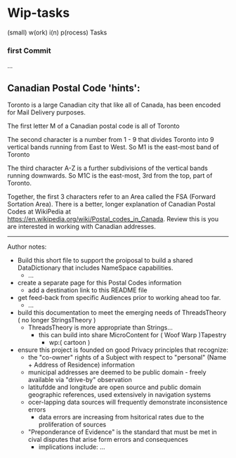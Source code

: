 # Wip-tasks
(small) w(ork) i(n) p(rocess) Tasks

### first Commit
...

## Canadian Postal Code 'hints':

Toronto is a large Canadian city that like all of Canada, has been encoded for Mail Delivery purposes.

The first letter M of a Canadian postal code is all of Toronto

The second character is a number from 1 - 9 that divides Toronto into 9 vertical bands running from East to West. So M1 is the east-most band of Toronto

The third character A-Z is a further subdivisions of the vertical bands running downwards. So M1C is the east-most, 3rd from the top, part of Toronto.

Together, the first 3 characters refer to an Area called the FSA (Forward Sortation Area).  There is a better, longer explanation of Canadian Postal Codes at WikiPedia at https://en.wikipedia.org/wiki/Postal_codes_in_Canada. Review this is you are interested in working with Canadian addresses.

<hr>

Author notes:

- Build this short file to support the proiposal to build a shared DataDictionary that includes NameSpace capabilities.
  - ...
- create a separate page for this Postal Codes information
  - add a destination link to this README file
- get feed-back from specific Audiences prior to working ahead too far.
  - ...
- build this documentation to meet the emerging needs of ThreadsTheory ( no longer StringsTheory )
  - ThreadsTheory is more appropriate than Strings...
    - this can build into share MicroContent for ( Woof Warp )Tapestry
      - wp:( cartoon )
- ensure this project is founded on good Privacy principles that recognize:
  - the "co-owner" rights of a Subject with respect to "personal" (Name + Address of Residence) information
  - municipal addresses are deemed to be public domain - freely available via "drive-by" observation
  - latitufdde and longitude are open source and public domain geographic references, used extensively in navigation systems
  - ocer-lapping data sources will frequently demonstrate inconsistence errors
    - data errors are increasing from hsitorical rates due to the proliferation of sources
  - "Preponderance of Evidence" is the standard that must be met in cival disputes that arise form errors and consequences
    - implications include: ...
